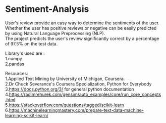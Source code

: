 # Sentiment-Analysis                                                                                                                       
User's review provide an easy way to determine the sentiments of the user.                                                                 
Whether the user has positive reviews or negative can be easily predicted by using Natural Language Preprocessing (NLP).                   
The project predicts the user's review significantly correct by a percentage of 97.5% on the test data.                                     

Library's used are :                                                                                                                       
1.numpy                                                                                                                                   
2.pandas                                                                                                                                                                                                                                                                             

Resources:                                                                                                                                 
1.Applied Text Mining by University of Michigan, Coursera.                                                                                 
2.Dr Chuck Severance's Coursera Specialization, Python for Everybody                                                                       
3.https://docs.python.org/3/ for general python documentation                                                                             
4.https://radimrehurek.com/gensim/auto_examples/core/run_core_concepts.html                                                               
5.https://stackoverflow.com/questions/tagged/scikit-learn                                                                                 
6.https://machinelearningmastery.com/prepare-text-data-machine-learning-scikit-learn/

